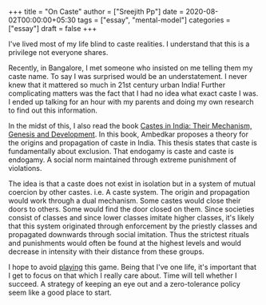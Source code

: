 +++
title = "On Caste"
author = ["Sreejith Pp"]
date = 2020-08-02T00:00:00+05:30
tags = ["essay", "mental-model"]
categories = ["essay"]
draft = false
+++

I've lived most of my life blind to caste realities. I understand that this is a privilege not everyone shares.

Recently, in Bangalore, I met someone who insisted on me telling them my caste name. To say I was surprised would be an understatement. I never knew that it mattered so much in 21st century urban India! Further complicating matters was the fact that I had no idea what exact caste I was. I ended up talking for an hour with my parents and doing my own research to find out this information.

In the midst of this, I also read the book [Castes in India: Their Mechanism, Genesis and Development](https://www.goodreads.com/book/show/13397723-castes-in-india). In this book, Ambedkar proposes a theory for the origins and propagation of caste in India. This thesis states that caste is fundamentally about exclusion. That endogamy is caste and caste is endogamy. A social norm maintained through extreme punishment of violations.

The idea is that a caste does not exist in isolation but in a system of mutual coercion by other castes. i.e. A caste system. The origin and propagation would work through a dual mechanism. Some castes would close their doors to others. Some would find the door closed on them. Since societies consist of classes and since lower classes imitate higher classes, it's likely that this system originated through enforcement by the priestly classes and propagated downwards through social imitation. Thus the strictest rituals and punishments would often be found at the highest levels and would decrease in intensity with their distance from these groups.

I hope to avoid [playing](https://nav.al/stupid-games) this game. Being that I've one life, it's important that I get to focus on that which I really care about. Time will tell whether I succeed. A strategy of keeping an eye out and a zero-tolerance policy seem like a good place to start.

